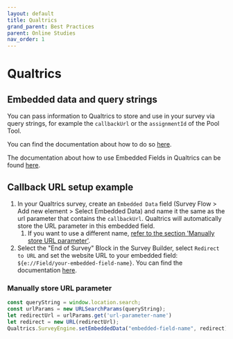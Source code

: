 ```yaml
---
layout: default
title: Qualtrics
grand_parent: Best Practices
parent: Online Studies
nav_order: 1
---
```


# Qualtrics

## Embedded data and query strings

You can pass information to Qualtrics to store and use in your survey via query strings, for example the `callbackUrl` or the `assignmentId` of the Pool Tool.

You can find the documentation about how to do so [here](https://www.qualtrics.com/support/survey-platform/survey-module/survey-flow/standard-elements/passing-information-through-query-strings/).

The documentation about how to use Embedded Fields in Qualtrics can be found [here](https://www.qualtrics.com/support/survey-platform/survey-module/survey-flow/standard-elements/embedded-data/).

## Callback URL setup example

1. In your Qualtrics survey, create an `Embedded Data` field (Survey Flow > Add new element > Select Embedded Data) and name it the same as the url parameter that contains the `callbackUrl`. Qualtrics will automatically store the URL parameter in this embedded field.
   1. If you want to use a different name, [refer to the section 'Manually store URL parameter'](#manually-store-url-parameter).
2. Select the "End of Survey" Block in the Survey Builder, select `Redirect to URL` and set the website URL to your embedded field: `${e://Field/your-embedded-field-name}`. You can find the documentation [here](https://www.qualtrics.com/support/survey-platform/survey-module/survey-options/survey-termination/#RedirectingRespondentsToAUrl).


### Manually store URL parameter
```js
const queryString = window.location.search;
const urlParams = new URLSearchParams(queryString);
let redirectUrl = urlParams.get('url-parameter-name')
let redirect = new URL(redirectUrl);
Qualtrics.SurveyEngine.setEmbeddedData("embedded-field-name", redirect);
```

